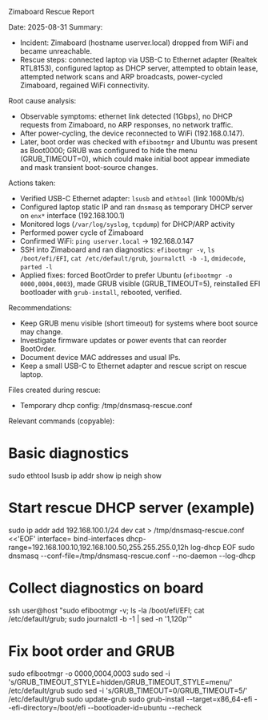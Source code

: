 Zimaboard Rescue Report

Date: 2025-08-31
Summary:
- Incident: Zimaboard (hostname userver.local) dropped from WiFi and became unreachable.
- Rescue steps: connected laptop via USB-C to Ethernet adapter (Realtek RTL8153), configured laptop as DHCP server, attempted to obtain lease, attempted network scans and ARP broadcasts, power-cycled Zimaboard, regained WiFi connectivity.

Root cause analysis:
- Observable symptoms: ethernet link detected (1Gbps), no DHCP requests from Zimaboard, no ARP responses, no network traffic.
- After power-cycling, the device reconnected to WiFi (192.168.0.147).
- Later, boot order was checked with `efibootmgr` and Ubuntu was present as Boot0000; GRUB was configured to hide the menu (GRUB_TIMEOUT=0), which could make initial boot appear immediate and mask transient boot-source changes.

Actions taken:
- Verified USB-C Ethernet adapter: `lsusb` and `ethtool` (link 1000Mb/s)
- Configured laptop static IP and ran `dnsmasq` as temporary DHCP server on `enx*` interface (192.168.100.1)
- Monitored logs (`/var/log/syslog`, `tcpdump`) for DHCP/ARP activity
- Performed power cycle of Zimaboard
- Confirmed WiFi: `ping userver.local` -> 192.168.0.147
- SSH into Zimaboard and ran diagnostics: `efibootmgr -v`, `ls /boot/efi/EFI`, `cat /etc/default/grub`, `journalctl -b -1`, `dmidecode`, `parted -l`
- Applied fixes: forced BootOrder to prefer Ubuntu (`efibootmgr -o 0000,0004,0003`), made GRUB visible (GRUB_TIMEOUT=5), reinstalled EFI bootloader with `grub-install`, rebooted, verified.

Recommendations:
- Keep GRUB menu visible (short timeout) for systems where boot source may change.
- Investigate firmware updates or power events that can reorder BootOrder.
- Document device MAC addresses and usual IPs.
- Keep a small USB-C to Ethernet adapter and rescue script on rescue laptop.

Files created during rescue:
- Temporary dhcp config: /tmp/dnsmasq-rescue.conf

Relevant commands (copyable):
# Basic diagnostics
sudo ethtool <iface>
lsusb
ip addr show
ip neigh show

# Start rescue DHCP server (example)
sudo ip addr add 192.168.100.1/24 dev <iface>
cat > /tmp/dnsmasq-rescue.conf <<'EOF'
interface=<iface>
bind-interfaces
dhcp-range=192.168.100.10,192.168.100.50,255.255.255.0,12h
log-dhcp
EOF
sudo dnsmasq --conf-file=/tmp/dnsmasq-rescue.conf --no-daemon --log-dhcp

# Collect diagnostics on board
ssh user@host "sudo efibootmgr -v; ls -la /boot/efi/EFI; cat /etc/default/grub; sudo journalctl -b -1 | sed -n '1,120p'"

# Fix boot order and GRUB
sudo efibootmgr -o 0000,0004,0003
sudo sed -i 's/GRUB_TIMEOUT_STYLE=hidden/GRUB_TIMEOUT_STYLE=menu/' /etc/default/grub
sudo sed -i 's/GRUB_TIMEOUT=0/GRUB_TIMEOUT=5/' /etc/default/grub
sudo update-grub
sudo grub-install --target=x86_64-efi --efi-directory=/boot/efi --bootloader-id=ubuntu --recheck

